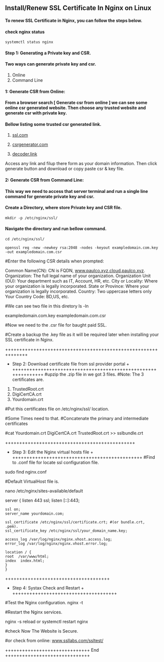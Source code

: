 ## Install/Renew SSL Certificate In Nginx on Linux 

#### To renew SSL Certificate in Nginx, you can follow the steps below.

#### check nginx status
~~~
systemctl status nginx
~~~

#### Step 1: Generating a Private key and CSR.

#### Two ways can generate private key and csr.
1. Online
2. Command Line

#### 1: Generate CSR from Online:
#### From a browser search [ Generate csr from online ] we can see some online csr generated website. Then choose any trusted website and generate csr with private key. 
#### Bellow listing some trusted csr generated link.
1. [ssl.com](https://www.ssl.com/online-csr-and-key-generator/)

2. [csrgenerator.com](https://csrgenerator.com/)

3. [decoder.link](https://decoder.link/csr_generator)

Access any link and filup there form as your domain information. Then click generate button and download or copy paste csr & key file.

#### 2: Generate CSR from Command Line:
#### This way we need to access that server terminal and run a single line command for generate private key and csr.

#### Create a Directory, where store Private key and CSR file.
~~~
mkdir -p /etc/nginx/ssl/
~~~
#### Navigate the directory and run bellow command.
~~~
cd /etc/nginx/ssl/
~~~
~~~
openssl req -new -newkey rsa:2048 -nodes -keyout exampledomain.com.key -out exampledomain.com.csr
~~~
#Enter the following CSR details when prompted:

Common Name(CN): CN is FQDN, www.paulco.xyz,cloud.paulco.xyz.
Organization: The full legal name of your organization.
Organization Unit (OU): Your department such as IT, Account, HR, etc.
City or Locality: Where your organization is legally incorporated.
State or Province: Where your organization is legally incorporated.
Country: Two uppercase letters only Your Country Code: BD,US, etc.

#We can see two file in this diretory
ls -ln

exampledomain.com.key
exampledomain.com.csr

#Now we need to the .csr file for baught paid SSL.

#Create a backup the .key file as it will be required later when installing your SSL certificate in Nginx.

++++++++++++++++++++++++++++++++++++++++++++++++++++++++++++++
+ Step 2: Download certificate file from ssl provider portal +
++++++++++++++++++++++++++++++++++++++++++++++++++++++++++++++
#upzip the .zip file in we got 3 files.
#Note: The 3 certificates are.

1. TrustedRoot.crt
2. DigiCertCA.crt
3. Yourdomain.crt

#Put this certificates file on /etc/nginx/ssl/ location.


#Some Times need to that.
#Concatenate the primary and intermediate certificates

#cat Yourdomain.crt DigiCertCA.crt TrustedRoot.crt  >> sslbundle.crt

++++++++++++++++++++++++++++++++++++++++++++++
+ Step 3: Edit the Nginx virtual hosts file  +
++++++++++++++++++++++++++++++++++++++++++++++
#Find to .conf file for locate ssl configuration file.

sudo find nginx.conf

#Default VirtualHost file is.

nano /etc/nginx/sites-available/default

server {
    listen 443 ssl;
    listen [::]:443;
    
    ssl on;
    server_name yourdomain.com;
    
    ssl_certificate /etc/nginx/ssl/certificate.crt; #(or bundle.crt, .pem).
    ssl_certificate_key /etc/nginx/ssl/your_domain_name.key;
    
    access_log /var/log/nginx/nginx.vhost.access.log;
    error_log /var/log/nginx/nginx.vhost.error.log;
    
    location / {
    root  /var/www/html;
    index  index.html;
    }
    }
    
+++++++++++++++++++++++++++++++++++++
+ Step 4: Systax Check and Restart  +
+++++++++++++++++++++++++++++++++++++

#Test the Nginx configuration.
nginx -t

#Restart the Nginx services.

nginx -s reload
or
systemctl restart nginx

#check Now The Website is Secure.

#or check from online:
www.ssllabs.com/ssltest/


++++++++++++++++++++++++++++++ End ++++++++++++++++++++++++++++++
